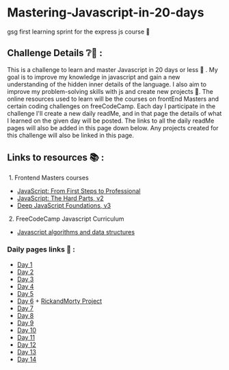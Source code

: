 # Mastering-Javascript-in-20-days

gsg first learning sprint for the express js course 🏃

## Challenge Details ❔🧐 :
This is a challenge to learn and master Javascript in 20 days or less 🌝 . My goal is to improve my knowledge in javascript and gain a new understanding of the hidden inner details of the language. I also aim to improve my problem-solving skills with js and create new projects 🙌. The online resources used to learn will be the courses on frontEnd Masters and certain coding challenges on freeCodeCamp. Each day I participate in the challenge I'll create a new daily readMe,  and in that page the details of what I learned on the given day will be posted. The links to all the daily readMe pages will also be added in this page down below. Any projects created for this challenge will also be linked in this page.

## Links to resources 📚 :
&nbsp;1. Frontend Masters courses 
- [JavaScript: From First Steps to Professional](https://frontendmasters.com/courses/javascript-first-steps)
- [JavaScript: The Hard Parts, v2](https://frontendmasters.com/courses/javascript-hard-parts-v2/)
- [Deep JavaScript Foundations, v3](https://frontendmasters.com/courses/deep-javascript-v3/)

&nbsp;2. FreeCodeCamp Javascript Curriculum
- [Javascript algorithms and data structures ](https://www.freecodecamp.org/learn/javascript-algorithms-and-data-structures/#basic-javascript)

### Daily pages links 🌅 : 

- [Day 1](https://github.com/ibaasalman/Mastering-Javascript-in-20-days/blob/main/Day1.md)  
- [Day 2](https://github.com/ibaasalman/Mastering-Javascript-in-20-days/blob/main/Day2.md)
- [Day 3](https://github.com/ibaasalman/Mastering-Javascript-in-20-days/blob/main/Day3.md)  
- [Day 4](https://github.com/ibaasalman/Mastering-Javascript-in-20-days/blob/main/Day4.md)
- [Day 5](https://github.com/ibaasalman/Mastering-Javascript-in-20-days/blob/main/Day5.md)
- [Day 6](https://github.com/ibaasalman/Mastering-Javascript-in-20-days/blob/main/Day6.md) + [RickandMorty Project](https://github.com/ibaasalman/Mastering-Javascript-in-20-days/tree/main/RickandMorty)
- [Day 7](https://github.com/ibaasalman/Mastering-Javascript-in-20-days/blob/main/Day7.md)
- [Day 8](https://github.com/ibaasalman/Mastering-Javascript-in-20-days/blob/main/Day8.md)
- [Day 9](https://github.com/ibaasalman/Mastering-Javascript-in-20-days/blob/main/Day9.md)
- [Day 10](https://github.com/ibaasalman/Mastering-Javascript-in-20-days/blob/main/Day10.md)
- [Day 11](https://github.com/ibaasalman/Mastering-Javascript-in-20-days/blob/main/Day11.md)
- [Day 12](https://github.com/ibaasalman/Mastering-Javascript-in-20-days/blob/main/Day12.md)
- [Day 13](https://github.com/ibaasalman/Mastering-Javascript-in-20-days/blob/main/Day13.md)
- [Day 14](https://github.com/ibaasalman/Mastering-Javascript-in-20-days/blob/main/Day14.md)
